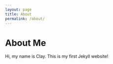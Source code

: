 ```yaml
---
layout: page
title: About
permalink: /about/
---
```


# About Me
Hi, my name is Clay. This is my first Jekyll website!
